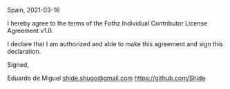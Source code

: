 Spain, 2021-03-16

I hereby agree to the terms of the Fothz Individual Contributor License
Agreement v1.0.

I declare that I am authorized and able to make this agreement and sign this
declaration.

Signed,

Eduardo de Miguel shide.shugo@gmail.com https://github.com/Shide

